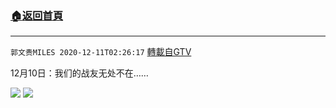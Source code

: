 ﻿###  [:house:返回首頁](https://github.com/ourhimalayas/txt)
---

`郭文贵MILES 2020-12-11T02:26:17` [轉載自GTV](https://gtv.org/web/#/UserInfo/5e596957357cc612d35a8044)

12月10日：我们的战友无处不在……

![](https://filegroup.gtv.org/cdn-cgi/image/width=600/https://filegroup.gtv.org/group5/web/20201211/02/26/0/901e0650c7073b913f69be075286ea0c.jpg)
![](https://filegroup.gtv.org/cdn-cgi/image/width=600/https://filegroup.gtv.org/group5/web/20201211/02/26/0/58e16e52c76cddfe42ca63d09e8dc6cd.jpg)
